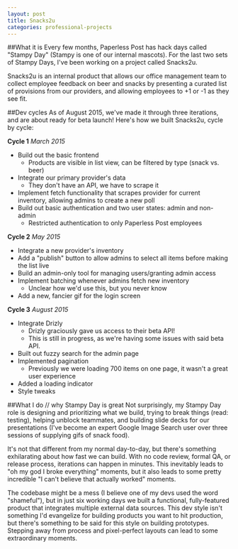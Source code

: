 ```yaml
---
layout: post
title: Snacks2u
categories: professional-projects
---
```


##What it is
Every few months, Paperless Post has hack days called "Stampy Day" (Stampy is one of our internal mascots). For the last two sets of Stampy Days, I've been working on a project called Snacks2u. 

Snacks2u is an internal product that allows our office management team to collect employee feedback on beer and snacks by presenting a curated list of provisions from our providers, and allowing employees to +1 or -1 as they see fit.

##Dev cycles
As of August 2015, we've made it through three iterations, and are about ready for beta launch! Here's how we built Snacks2u, cycle by cycle:

**Cycle 1**
_March 2015_

* Build out the basic frontend
   * Products are visible in list view, can be filtered by type (snack vs. beer)
* Integrate our primary provider's data
   * They don't have an API, we have to scrape it
* Implement fetch functionality that scrapes provider for current inventory, allowing admins to create a new poll
* Build out basic authentication and two user states: admin and non-admin
   * Restricted authentication to only Paperless Post employees

**Cycle 2**
_May 2015_

* Integrate a new provider's inventory
* Add a "publish" button to allow admins to select all items before making the list live
* Build an admin-only tool for managing users/granting admin access
* Implement batching whenever admins fetch new inventory
   * Unclear how we'd use this, but you never know
* Add a new, fancier gif for the login screen

**Cycle 3**
_August 2015_

* Integrate Drizly
   * Drizly graciously gave us access to their beta API!
   * This is still in progress, as we're having some issues with said beta API.
* Built out fuzzy search for the admin page
* Implemented pagination
   * Previously we were loading 700 items on one page, it wasn't a great user experience
* Added a loading indicator
* Style tweaks


##What I do // why Stampy Day is great
Not surprisingly, my Stampy Day role is designing and prioritizing what we build, trying to break things (read: testing), helping unblock teammates, and building slide decks for our presentations (I've become an expert Google Image Search user over three sessions of supplying gifs of snack food). 

It's not that different from my normal day-to-day, but there's something exhilarating about how fast we can build. With no code review, formal QA, or release process, iterations can happen in minutes. This inevitably leads to "oh my god I broke everything" moments, but it also leads to some pretty incredible "I can't believe that actually worked" moments. 

The codebase might be a mess (I believe one of my devs used the word "shameful"), but in just six working days we built a functional, fully-featured product that integrates multiple external data sources. This dev style isn't something I'd evangelize for building products you want to hit production, but there's something to be said for this style on building prototypes. Stepping away from process and pixel-perfect layouts can lead to some extraordinary moments. 
